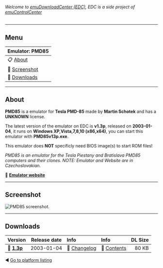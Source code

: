 ###### Welcome to [emuDownloadCenter (EDC)](https://github.com/PhoenixInteractiveNL/emuDownloadCenter/wiki/), EDC is a side project of [emuControlCenter](https://github.com/PhoenixInteractiveNL/emuControlCenter/wiki/)
***
## Menu
| **Emulator: PMD85** |
|:---------|
| :clipboard: [About](#about) |
| :sunrise: [Screenshot](#screenshot) |
| :floppy_disk: [Downloads](#downloads) |
***
## About
**PMD85** is a emulator for **Tesla PMD-85** made by **Martin Schotek** and has a **UNKNOWN** license.

The latest version of the emulator on EDC is **v1.3p**, released on **2003-01-04**, it runs on **Windows XP,Vista,7,8,10 (x86,x64)**, you can start this emulator with **PMD85v13p.exe**.

This emulator does **NOT** specificly need BIOS image(s) to start ROM files!

_PMD85 is an emulator for the Tesla Piestany and Bratislava PMD85 computers and their clones. NOTE: Emulator and Website are in Czechoslovakian._

:link: [**Emulator website**](http://www.schotek.cz/pmd/)
***
## Screenshot
![](https://raw.githubusercontent.com/PhoenixInteractiveNL/emuDownloadCenter/master/hooks/pmd85/screen.jpg "PMD85 screenshot.")
***
## Downloads
| Version  | Release date  | Info       | Info       | DL Size    |
|:---------|:-------------:|:-----------|:-----------|-----------:|
| :floppy_disk: [**1.3p**](https://github.com/PhoenixInteractiveNL/edc-repo0005/raw/master/pmd85/1.3p.7z) | 2003-01-04 | :page_facing_up: [Changelog](https://github.com/PhoenixInteractiveNL/edc-repo0005/blob/master/pmd85/1.3p_changelog.txt) | :mag_right: [Contents](https://github.com/PhoenixInteractiveNL/edc-repo0005/blob/master/pmd85/1.3p_contents.txt) | 80 KB |

:arrow_backward: [Go to platform listing](https://github.com/PhoenixInteractiveNL/emuDownloadCenter/wiki/EDC-Platform-List)
